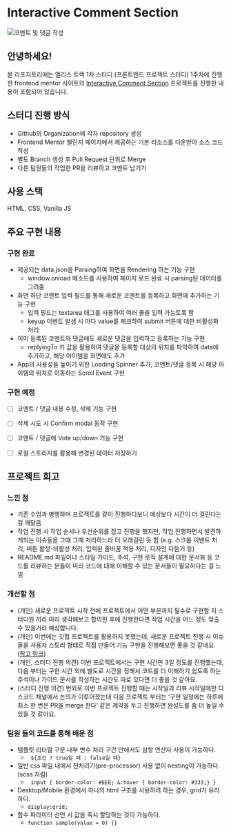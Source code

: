 # Interactive Comment Section
![코멘트 및 댓글 작성](https://user-images.githubusercontent.com/6611105/272307373-a11ebe26-f169-447b-8762-999cf2b55356.gif)

## 안녕하세요!
본 리포지토리에는 엘리스 트랙 1차 스터디 (프론트엔드 프로젝트 스터디) 1주차에 진행한 frontend mentor 사이트의 [Interactive Comment Section](https://www.frontendmentor.io/challenges/interactive-comments-section-iG1RugEG9) 프로젝트를 진행한 내용이 포함되어 있습니다.

## 스터디 진행 방식
 
- Github의 Organization에 각자 repository 생성
- Frontend Mentor 챌린지 페이지에서 제공하는 기본 리소스를 다운받아 소스 코드 작성
- 별도 Branch 생성 후 Pull Request 단위로 Merge
- 다른 팀원들의 작업한 PR을 리뷰하고 코멘트 남기기

## 사용 스택
HTML, CSS, Vanilla JS

  
## 주요 구현 내용

### 구현 완료
- 제공되는 data.json을 Parsing하여 화면을 Rendering 하는 기능 구현
  - window.onload 메소드를 사용하여 페이지 로드 완료 시 parsing된 데이터를 그려줌
- 화면 하단 코멘트 입력 필드를 통해 새로운 코멘트를 등록하고 화면에 추가하는 기능 구현
  - 입력 필드는 textarea 태그를 사용하여 여러 줄을 입력 가능토록 함
  - keyup 이벤트 발생 시 마다 value를 체크하여 submit 버튼에 대한 비활성화 처리
- 이미 등록된 코멘트와 댓글에도 새로운 댓글을 입력하고 등록하는 기능 구현
  - replyingTo 키 값을 활용하여 댓글을 등록할 대상의 위치를 파악하여 data에 추가하고, 해당 아이템을 화면에도 추가
- App의 사용성을 높이기 위한 Loading Spinner 추가, 코멘트/댓글 등록 시 해당 아이템의 위치로 이동하는 Scroll Event 구현

### 구현 예정
- [ ] 코멘트 / 댓글 내용 수정, 삭제 기능 구현
- [ ] 삭제 시도 시 Confirm modal 동작 구현
- [ ] 코멘트 / 댓글에 Vote up/down 기능 구현
- [ ] 로컬 스토리지를 활용해 변경된 데이터 저장하기


## 프로젝트 회고 

### 느낀 점
- 기존 수업과 병행하며 프로젝트를 같이 진행하다보니 예상보다 시간이 더 걸린다는 걸 깨달음
- 작업 진행 시 작업 순서나 우선순위를 잡고 진행을 했지만, 작업 진행하면서 발견하게되는 이슈들을 그때 그때 처리하느라 더 오래걸린 듯 함 (e.g. 스크롤 이벤트 처리, 버튼 활성-비활성 처리, 입력된 줄바꿈 적용 처리, 디자인 다듬기 등)
- README.md 파일이나 스타일 가이드, 주석, 구현 로직 설계에 대한 문서화 등 코드를 리뷰하는 분들이 미리 코드에 대해 이해할 수 있는 문서들이 필요하다는 걸 느낌
### 개선할 점
- (개인) 새로운 프로젝트 시작 전에 프로젝트에서 어떤 부분까지 필수로 구현할 지 스터디원 끼리 미리 생각해보고 합의한 후에 진행한다면 작업 시간을 어느 정도 맞출 수 있을거라 예상합니다.
- (개인) 이번에는 깃헙 프로젝트를 활용하지 못했는데, 새로운 프로젝트 진행 시 이슈들을 사용자 스토리 형태로 직접 만들어 기능 구현을 진행해보면 좋을 것 같네요. ([참고 링크](https://www.codestates.com/blog/content/prd-%EC%A0%9C%ED%92%88%EC%9A%94%EA%B5%AC%EC%82%AC%ED%95%AD%EC%A0%95%EC%9D%98%EC%84%9C))
- (개인, 스터디 진행 의견) 이번 프로젝트에서는 구현 시간만 3일 정도를 진행했는데, 다음 부터는 구현 시간 외에 별도로 시간을 정해서 코드를 더 이해하기 쉽도록 하는 주석이나 가이드 문서를 작성하는 시간도 따로 있다면 더 좋을 것 같아요.
- (스터디 진행 의견) 번외로 이번 프로젝트 진행할 때는 시작일과 리뷰 시작일에만 디스코드 채널에서 논의가 이루어졌는데 다음 프로젝트 부터는 ‘구현 일정에는 하루에 최소 한 번은 PR을 merge 한다’ 같은 제약을 두고 진행하면 완성도를 좀 더 높일 수 있을 것 같아요.
  
### 팀원 들의 코드를 통해 배운 점
- 템플릿 리터럴 구문 내부 변수 처리 구간 안에서도 삼항 연산자 사용이 가능하다.
  - ``` ${조건 ? true일 때 : false일 때}```
- 일반 css 파일 내에서 전처리기(pre-processor) 사용 없이 nesting이 가능하다. (scss 처럼)
  - ``` input { border-color: #EEE; &:hover { border-color: #333;} }```
- Desktop/Mobile 환경에서 하나의 html 구조를 사용하려 하는 경우, grid가 유리하다.
  - ``` display:grid; ```
- 함수 파라미터 선언 시 값을 즉시 할당하는 것이 가능하다.
  - ```function sample(value = 0) {}```